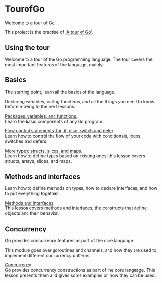 # TourofGo
Welcome to a tour of Go.

This project is the practise of ['A tour of Go'](https://tour.golang.org/list).


## Using the tour

Welcome to a tour of the Go programming language. The tour covers the most important features of the language, mainly:

## Basics

The starting point, learn all the basics of the language.

Declaring variables, calling functions, and all the things you need to know before moving to the next lessons.


[Packages, variables, and functions.](tourofgo/Basics/package-variables-functions/pvf-list.md)  
Learn the basic components of any Go program.

[Flow control statements: for, if, else, switch and defer]()    
Learn how to control the flow of your code with conditionals, loops, switches and defers.

[More types: structs, slices, and maps.](tourofgo/Basics/more-types-structs-slices-maps/more-types-list.md)  
Learn how to define types based on existing ones: this lesson covers structs, arrays, slices, and maps.


## Methods and interfaces

Learn how to define methods on types, how to declare interfaces, and how to put everything together.

[Methods and interfaces]()  
This lesson covers methods and interfaces, the constructs that define objects and their behavior.

## Concurrency

Go provides concurrency features as part of the core language.

This module goes over goroutines and channels, and how they are used to implement different concurrency patterns.

[Concurrency](tourofgo/concurrency/concurrency-list.md)  
Go provides concurrency constructions as part of the core language. This lesson presents them and gives some examples on how they can be used.